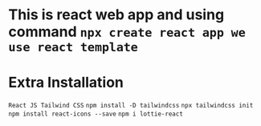 # This is react web app and using command `npx create react app we use react template`

# Extra Installation

`React JS Tailwind CSS`
`npm install -D tailwindcss`
`npx tailwindcss init`
`npm install react-icons --save`
`npm i lottie-react`
